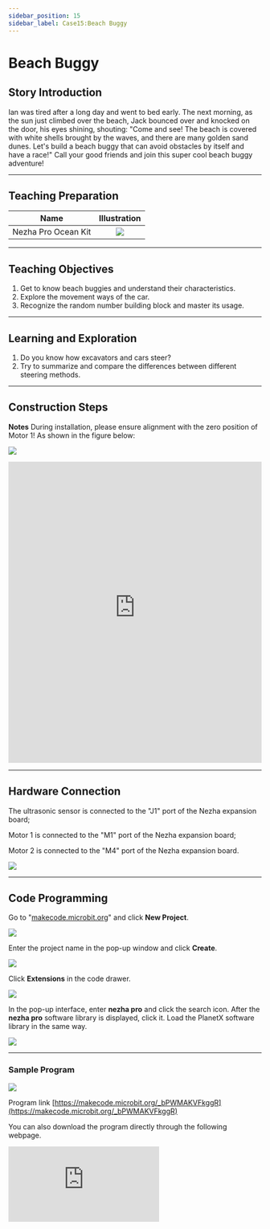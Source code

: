```yaml
---
sidebar_position: 15
sidebar_label: Case15:Beach Buggy
---
```


# Beach Buggy

## Story Introduction

Ian was tired after a long day and went to bed early. The next morning, as the sun just climbed over the beach, Jack bounced over and knocked on the door, his eyes shining, shouting: "Come and see! The beach is covered with white shells brought by the waves, and there are many golden sand dunes. Let's build a beach buggy that can avoid obstacles by itself and have a race!" Call your good friends and join this super cool beach buggy adventure!

---

## Teaching Preparation

| Name | Illustration |
| :----------: | :--------------------------: |
| Nezha Pro Ocean Kit | ![](https://wiki-media-ef.oss-cn-hongkong.aliyuncs.com/docs/microbit/building-blocks/nezha-pro-ocean-kit/nezha-pro-ocean-kit-products-introduction-002.png.png) |

---
## Teaching Objectives

1. Get to know beach buggies and understand their characteristics.
2. Explore the movement ways of the car.
3. Recognize the random number building block and master its usage.

---
## Learning and Exploration

1. Do you know how excavators and cars steer?
2. Try to summarize and compare the differences between different steering methods.

---
## Construction Steps

**Notes**
During installation, please ensure alignment with the zero position of Motor 1! As shown in the figure below:

![](https://wiki-media-ef.oss-cn-hongkong.aliyuncs.com/docs/microbit/building-blocks/nezha-pro-ocean-kit/nezha-pro-ocean-kit-00.png)

<embed src="https://wiki-media-ef.oss-cn-hongkong.aliyuncs.com/docs/microbit/building-blocks/nezha-pro-ocean-kit/setup-diagram/case15/nezha-pro-ocean-kit-15-1.png.pdf" type="application/pdf" width="100%" height="600px" />

---
## Hardware Connection

The ultrasonic sensor is connected to the "J1" port of the Nezha expansion board;

Motor 1 is connected to the "M1" port of the Nezha expansion board;

Motor 2 is connected to the "M4" port of the Nezha expansion board.

![](https://wiki-media-ef.oss-cn-hongkong.aliyuncs.com/docs/microbit/building-blocks/nezha-pro-ocean-kit/setup-diagram/case15/nezha-pro-ocean-kit-15-3.png.png)

---
## Code Programming

Go to "[makecode.microbit.org](https://makecode.microbit.org)" and click **New Project**.

![](https://wiki-media-ef.oss-cn-hongkong.aliyuncs.com/docs/microbit/building-blocks/microbit-space-science-kit/images/microbit-space-science-kit-case01-07.png)

Enter the project name in the pop-up window and click **Create**.

![](https://wiki-media-ef.oss-cn-hongkong.aliyuncs.com/docs/microbit/building-blocks/microbit-space-science-kit/images/microbit-space-science-kit-case01-11.png)

Click **Extensions** in the code drawer.

![](https://wiki-media-ef.oss-cn-hongkong.aliyuncs.com/docs/microbit/building-blocks/microbit-space-science-kit/images/microbit-space-science-kit-case01-09.png)

In the pop-up interface, enter **nezha pro** and click the search icon. After the **nezha pro** software library is displayed, click it. Load the PlanetX software library in the same way.

![](https://wiki-media-ef.oss-cn-hongkong.aliyuncs.com/docs/microbit/building-blocks/microbit-space-science-kit/images/microbit-space-science-kit-case01-10.png)

---
### Sample Program

![](https://wiki-media-ef.oss-cn-hongkong.aliyuncs.com/docs/microbit/building-blocks/nezha-pro-ocean-kit/setup-diagram/nezha-pro-ocean-kit-15.png)

Program link
[https://makecode.microbit.org/_bPWMAKVFkggR](https://makecode.microbit.org/_bPWMAKVFkggR)

You can also download the program directly through the following webpage.

<div
    style={{
        position: 'relative',
        paddingBottom: '60%',
        overflow: 'hidden',
    }}
>
    <iframe
        src="https://makecode.microbit.org/_bPWMAKVFkggR"
        frameborder="0"
        sandbox="allow-popups allow-forms allow-scripts allow-same-origin"
        style={{
            position: 'absolute',
            width: '100%',
            height: '100%',
        }}
    />
</div>

---
### Download Program

Use a USB cable to connect the PC and micro:bit V2.

![](https://wiki-media-ef.oss-cn-hongkong.aliyuncs.com/docs/microbit/building-blocks/microbit-space-science-kit/images/microbit-space-science-kit-manual03.gif)

After successful connection, a drive named MICROBIT will be recognized on the computer.

![](https://wiki-media-ef.oss-cn-hongkong.aliyuncs.com/docs/microbit/building-blocks/microbit-space-science-kit/images/microbit-space-science-kit-manual06.png)

Click ![](https://wiki-media-ef.oss-cn-hongkong.aliyuncs.com/docs/microbit/building-blocks/microbit-space-science-kit/images/microbit-space-science-kit-manual07.png) in the lower left corner and select **Connect Device**.

![](https://wiki-media-ef.oss-cn-hongkong.aliyuncs.com/docs/microbit/building-blocks/microbit-space-science-kit/images/microbit-space-science-kit-manual11.png)

Click ![](https://wiki-media-ef.oss-cn-hongkong.aliyuncs.com/docs/microbit/building-blocks/microbit-space-science-kit/images/microbit-space-science-kit-manual08.png).

![](https://wiki-media-ef.oss-cn-hongkong.aliyuncs.com/docs/microbit/building-blocks/microbit-space-science-kit/images/microbit-space-science-kit-manual12.png)

Click ![](https://wiki-media-ef.oss-cn-hongkong.aliyuncs.com/docs/microbit/building-blocks/microbit-space-science-kit/images/microbit-space-science-kit-manual09.png).

![](https://wiki-media-ef.oss-cn-hongkong.aliyuncs.com/docs/microbit/building-blocks/microbit-space-science-kit/images/microbit-space-science-kit-manual13.png)

In the pop-up window, select **BBC micro:bit CMSIS-DAP**, then select **Connect**. So far, our micro:bit has been connected successfully.

![](https://wiki-media-ef.oss-cn-hongkong.aliyuncs.com/docs/microbit/building-blocks/microbit-space-science-kit/images/microbit-space-science-kit-manual14.png)

Click **Download Program**

![](https://wiki-media-ef.oss-cn-hongkong.aliyuncs.com/docs/microbit/building-blocks/microbit-space-science-kit/images/microbit-space-science-kit-manual10.png)

---
## Case Demonstration

When the ultrasonic sensor detects a distance < 20CM, the beach buggy randomly retreats to the left or right; if the ultrasonic sensor detects a distance > 20CM, the beach buggy moves forward.


**Pictures**

---
## Extended Knowledge

### Car VS Excavator Steering

The steering systems of cars and excavators have significant differences in principles, structures, and functions. The core reason is that their usage scenarios (road driving vs. engineering operations) and driving methods (wheeled vs. tracked / wheeled) are different, leading to completely different steering design goals. The following is a comparison from key dimensions:

#### 1. Steering Principle: "Deflecting Wheels" vs "Speed Difference Drive"

**Car**: It belongs to wheeled deflection steering, which realizes steering by changing the deflection angle of the wheels.
When the steering wheel is turned, the steering rod is driven by the steering gear (such as rack and pinion type, recirculating ball type), causing the front wheels (a few models have rear wheels or four wheels) to deflect at a certain angle, and the direction is changed by the friction between the wheels and the ground. Essentially, it is "guiding the vehicle body to steer through changes in wheel direction".

**Excavator**: The mainstream is crawler-type differential steering (some small excavators are wheeled, but the principle is still different from that of cars), which realizes steering through the speed difference between the two crawlers.
Excavators have no "steering wheels"; instead, the hydraulic system controls the drive motors of the crawlers on both sides:
When the crawlers on both sides rotate at the same speed and in the same direction, the machine body travels in a straight line;
When one crawler decelerates / stops and the other rotates normally, the machine body turns to the decelerated side (with a larger turning radius);
When the crawlers on both sides rotate in opposite directions, the machine body can turn 360° in place ("zero turning radius", suitable for operations in narrow spaces).

#### 2. Structure and Power Source: "Power Assistance" vs "Hydraulic Drive"
**Car:**
Structure: Steering wheel → steering column → steering gear (core component, converting rotational motion into linear push-pull) → steering rod → wheel steering knuckle.
Power: It relies on the driver's physical strength + power assistance system (hydraulic power steering HPS, electric power steering EPS). The function of the power assistance system is to "save effort", allowing the driver to easily turn the steering wheel at low speeds (such as parking) and increasing steering resistance at high speeds to ensure stability.

**Excavator:**
Structure: Joystick (or steering wheel, for small wheeled ones) → hydraulic valve group → hydraulic pipeline → drive motors of crawlers on both sides (or wheeled drive axle).
Power: It completely relies on the hydraulic system. The driver controls the flow and direction of hydraulic oil through the joystick to directly drive the speed difference of the crawlers / wheels. The hydraulic system provides strong torque, enabling easy steering even when the machine body is under heavy load (such as when the bucket is full of materials) without additional effort from the driver.

#### 3. Steering Characteristics: "Precise and Smooth" vs "Flexible and Heavy-Duty"

**Car:**
The steering ratio (the ratio of the steering wheel rotation angle to the wheel deflection angle) is small (usually 12:1~20:1), that is, a small rotation of the steering wheel can cause the wheels to deflect significantly, which is suitable for "precise fine-tuning" in road driving (such as lane changing, cornering).
The turning radius is large (depending on the body length and wheelbase), and the steering process needs to keep the body stable (to avoid rollover). Therefore, the design emphasizes "linear response" (the steering wheel rotation amplitude is proportional to the steering angle).

**Excavator:**
There is no fixed "steering ratio"; the steering amplitude is completely determined by the speed difference of the crawlers on both sides, enabling "stepless adjustment" (from slow small-angle steering to in-place rotation).
The turning radius is extremely small (even zero radius), suitable for narrow construction sites (such as indoor demolition, foundation pit operations), and can stably steer on muddy and soft ground (the crawler has a large ground contact area, making it less likely to get stuck). Even when the machine body is carrying heavy objects (such as a bucket full of materials), the steering power can still be guaranteed.

In short, the steering of a car is "precise guidance optimized for road driving", while the steering of an excavator is "flexible heavy-duty drive designed for engineering scenarios". The differences between them stem from the fundamental differences in usage requirements.
